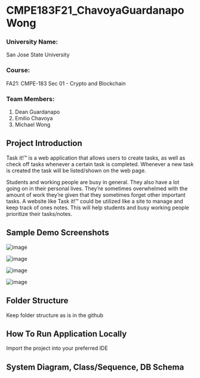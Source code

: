 # CMPE183F21_ChavoyaGuardanapoWong

### University Name: 
San Jose State University
### Course:
FA21: CMPE-183 Sec 01 - Crypto and Blockchain
### Team Members:
1. Dean Guardanapo
2. Emilio Chavoya
3. Michael Wong

## Project Introduction
Task it!™ is a web application that allows users to create tasks, as well as check off tasks whenever a certain task is completed. Whenever a new task is created the task will be listed/shown on the web page.     

Students and working people are busy in general. They also have a lot going on in their personal lives. They’re sometimes overwhelmed with the amount of work they’re given that they sometimes forget other important tasks. A website like Task it!™ could be utilized like a site to manage and keep track of ones notes. This will help students and busy working people prioritize their tasks/notes. 

## Sample Demo Screenshots
![image](https://user-images.githubusercontent.com/54638283/144738400-d584cef6-1dc8-4d2a-b424-04a08e3fe8dd.png)

![image](https://user-images.githubusercontent.com/54638283/144738412-85f60d63-0c98-4eb1-93fb-6089dbc46496.png)

![image](https://user-images.githubusercontent.com/54638283/144738417-d56da389-c771-4414-bf6d-e607569f3262.png)

![image](https://user-images.githubusercontent.com/54638283/144738423-b23a0ab3-4791-43a1-b18d-1f2c04615267.png)

## Folder Structure
Keep folder structure as is in the github

## How To Run Application Locally
Import the project into your preferred IDE

## System Diagram, Class/Sequence, DB Schema 
